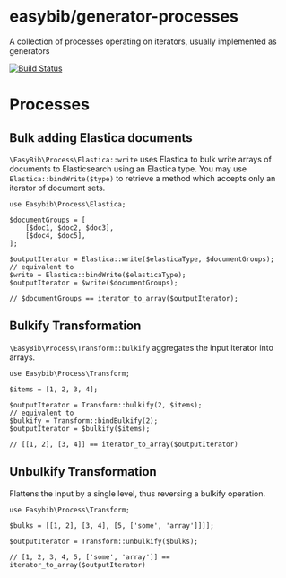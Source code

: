 # easybib/generator-processes

A collection of processes operating on iterators, usually implemented as generators

[![Build Status](https://travis-ci.org/easybiblabs/generator-processes.png?branch=master)](https://travis-ci.org/easybiblabs/generator-processes)

# Processes

## Bulk adding Elastica documents
`\EasyBib\Process\Elastica::write` uses Elastica to bulk write arrays of
documents to Elasticsearch using an Elastica type. You may use
`Elastica::bindWrite($type)` to retrieve a method which accepts only an
iterator of document sets.

    use Easybib\Process\Elastica;

    $documentGroups = [
        [$doc1, $doc2, $doc3],
        [$doc4, $doc5],
    ];

    $outputIterator = Elastica::write($elasticaType, $documentGroups);
    // equivalent to
    $write = Elastica::bindWrite($elasticaType);
    $outputIterator = $write($documentGroups);

    // $documentGroups == iterator_to_array($outputIterator);


## Bulkify Transformation
`\EasyBib\Process\Transform::bulkify` aggregates the input iterator into arrays.

    use Easybib\Process\Transform;

    $items = [1, 2, 3, 4];

    $outputIterator = Transform::bulkify(2, $items);
    // equivalent to
    $bulkify = Transform::bindBulkify(2);
    $outputIterator = $bulkify($items);

    // [[1, 2], [3, 4]] == iterator_to_array($outputIterator)
    

## Unbulkify Transformation
Flattens the input by a single level, thus reversing a bulkify operation.

    use Easybib\Process\Transform;

    $bulks = [[1, 2], [3, 4], [5, ['some', 'array']]]];

    $outputIterator = Transform::unbulkify($bulks);

    // [1, 2, 3, 4, 5, ['some', 'array']] == iterator_to_array($outputIterator)
